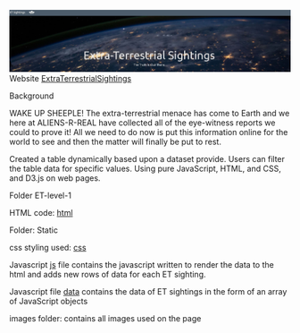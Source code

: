 ![](Images/dashboard.JPG)
Website [ExtraTerrestrialSightings](https://sgk2004.github.io/Javascript-Challenge./)

Background

WAKE UP SHEEPLE! The extra-terrestrial menace has come to Earth and we here at ALIENS-R-REAL have collected all of the eye-witness reports we could to prove it! All we need to do now is put this information online for the world to see and then the matter will finally be put to rest.

Created a table dynamically based upon a dataset provide. Users can filter the table data for specific values. Using pure JavaScript, HTML, and CSS, and D3.js on web pages. 

Folder ET-level-1

HTML code: [html](https://github.com/sgk2004/ETSighting/blob/master/ET-level-1/index.html)                         
    

Folder: Static

css styling used: [css](https://github.com/sgk2004/ETSighting/blob/master/ET-level-1/static/css/style.css) 

Javascript [js](https://github.com/sgk2004/ETSighting/blob/master/ET-level-1/static/js/app.js)
    file contains the javascript written to render the data to the html and adds new rows of data for each ET sighting.
    
Javascript file [data](https://github.com/sgk2004/ETSighting/blob/master/ET-level-1/static/js/data.js) contains the data of ET sightings in the form of an array of JavaScript objects
    

images folder:
    contains all images used on the page


